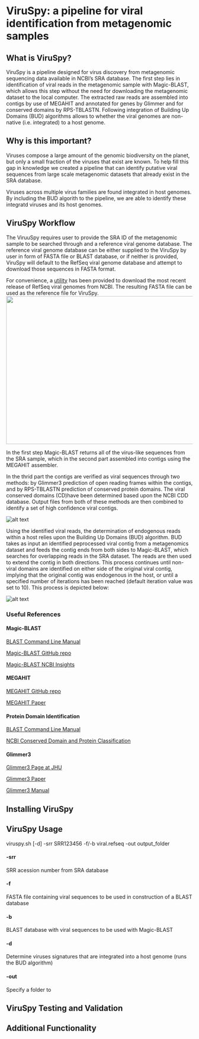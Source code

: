 # ViruSpy: a pipeline for viral identification from metagenomic samples

## What is ViruSpy?

ViruSpy is a pipeline designed for virus discovery from metagenomic sequencing data available in NCBI’s SRA database. The first step lies in identification of viral reads in the metagenomic sample with Magic-BLAST, which allows this step without the need for downloading the metagenomic dataset to the local computer. The extracted raw reads are assembled into contigs by use of MEGAHIT and annotated for genes by Glimmer and for conserved domains by RPS-TBLASTN. Following integration of Building Up Domains (BUD) algorithms allows to whether the viral genomes are non-native (i.e. integrated) to a host genome.

## Why is this important?

Viruses compose a large amount of the genomic biodiversity on the planet, but only a small fraction of the viruses that exist are known. To help fill this gap in knowledge we created a pipeline that can identify putative viral sequences from large scale metagenomic datasets that already exist in the SRA database.

Viruses across multiple virus families are found integrated in host genomes. By including the BUD algorith to the pipeline, we are able to identify these integratd viruses and its host genomes.

## ViruSpy Workflow

The ViruuSpy requires user to provide the SRA ID of the metagenomic sample to be searched through and a reference viral genome database. The reference viral genome database can be either supplied to the ViruSpy by user in form of FASTA file or BLAST database, or if neither is provided, ViruSpy will default to the RefSeq viral genome database and attempt to download those sequences in FASTA format. 

For convenience, a [utility](https://github.com/NCBI-Hackathons/VirusCore/blob/master/get_refseq_viral_seqs.sh) has been provided to download the most recent release of RefSeq viral genomes from NCBI. The resulting FASTA file can be used as the reference file for ViruSpy.
<img src="https://github.com/NCBI-Hackathons/VirusCore/blob/master/input.png" height="400" width="550">

In the first step Magic-BLAST returns all of the virus-like sequences from the SRA sample, which in the second part assembled into contigs using the MEGAHIT assembler.

In the thrid part the contigs are verified as viral sequences through two methods: by Glimmer3 prediction of open reading frames within the contigs, and by RPS-TBLASTN prediction of conserved protein domains. The viral conserved domains (CD)have been determined based upon the NCBI CDD database. Output files from both of these methods are then combined to identify a set of high confidence viral contigs. 

![alt text](https://github.com/NCBI-Hackathons/VirusCore/blob/master/Workflow_Diagram.JPG "Workflow Overview")

Using the identified viral reads, the determination of endogenous reads within a host relies upon the Building Up Domains (BUD) algorithm. BUD takes as input an identified peprocessed viral contig from a metagenomics dataset and feeds the contig ends from both sides to Magic-BLAST, which searches for overlapping reads in the SRA dataset. The reads are then used to extend the contig in both directions. This process continues until non-viral domains are identified on either side of the original viral contig, implying that the original contig was endogenous in the host, or until a specified number of iterations has been reached (default iteration value was set to 10). This process is depicted below:

![alt text](https://github.com/NCBI-Hackathons/VirusCore/blob/master/BUD_Algorithm.JPG "Building Up Domains Algorithm")
### Useful References

#### Magic-BLAST

[BLAST Command Line Manual](https://www.ncbi.nlm.nih.gov/books/NBK279690/)

[Magic-BLAST GitHub repo](https://github.com/boratyng/magicblast)

[Magic-BLAST NCBI Insights](https://ncbiinsights.ncbi.nlm.nih.gov/2016/10/13/introducing-magic-blast/)

#### MEGAHIT

[MEGAHIT GitHub repo](https://github.com/voutcn/megahit)

[MEGAHIT Paper](https://www.ncbi.nlm.nih.gov/pubmed/25609793)

#### Protein Domain Identification

[BLAST Command Line Manual](https://www.ncbi.nlm.nih.gov/books/NBK279690/)

[NCBI Conserved Domain and Protein Classification](https://www.ncbi.nlm.nih.gov/Structure/cdd/cdd_help.shtml)

#### Glimmer3

[Glimmer3 Page at JHU](https://ccb.jhu.edu/software/glimmer/)

[Glimmer3 Paper](https://ccb.jhu.edu/papers/glimmer3.pdf)

[Glimmer3 Manual](https://ccb.jhu.edu/software/glimmer/glim302notes.pdf)

## Installing ViruSpy

## ViruSpy Usage

viruspy.sh [-d] -srr SRR123456 -f/-b viral.refseq -out output_folder

#### -srr

  SRR acession number from SRA database

#### -f 

  FASTA file containing viral sequences to be used in construction of a BLAST database

#### -b 

  BLAST database with viral sequences to be used with Magic-BLAST

#### -d
   
  Determine viruses signatures that are integrated into a host genome (runs the BUD algorithm)

#### -out

  Specify a folder to 

## ViruSpy Testing and Validation

## Additional Functionality












